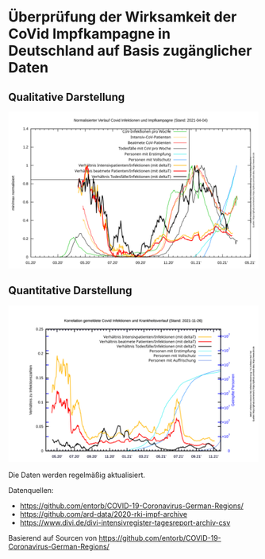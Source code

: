 # Überprüfung der Wirksamkeit der CoVid Impfkampagne in Deutschland auf Basis zugänglicher Daten

## Qualitative Darstellung

![correlation_disease_vaccination_normalized.svg](plots-gnuplot/correlation_disease_vaccination_normalized.svg)

## Quantitative Darstellung

![correlation_disease_course.svg](plots-gnuplot/correlation_disease_course.svg)

Die Daten werden regelmäßig aktualisiert.


Datenquellen:
- https://github.com/entorb/COVID-19-Coronavirus-German-Regions/
- https://github.com/ard-data/2020-rki-impf-archive
- https://www.divi.de/divi-intensivregister-tagesreport-archiv-csv

Basierend auf Sourcen von https://github.com/entorb/COVID-19-Coronavirus-German-Regions/